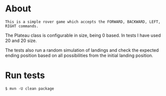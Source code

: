 # About
	This is a simple rover game which accepts the FORWARD, BACKWARD, LEFT, RIGHT commands.
    

The Plateau class is configurable in size, being 0 based. In tests I have used 20 and 20 size.

The tests also run a random simulation of landings and check the expected ending position based on 
all possibilities from the initial landing position.

# Run tests
	$ mvn -U clean package


